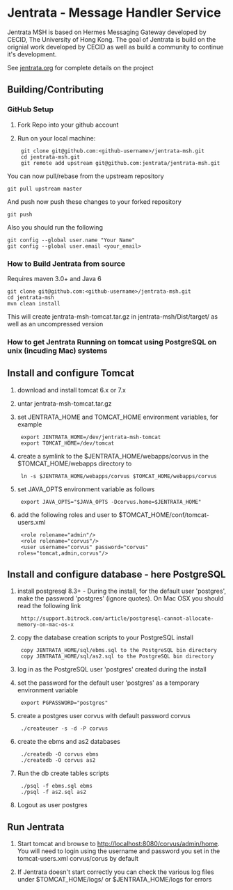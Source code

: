 # Jentrata - Message Handler Service

Jentrata MSH is based on Hermes Messaging Gateway developed by CECID, The University of Hong Kong. The goal of Jentrata is build on the orignial work developed by CECID as well as build a community to continue it's development.

See [jentrata.org](http://jentrata.org) for complete details on the project

## Building/Contributing

### GitHub Setup
1. Fork Repo into your github account
2. Run on your local machine:

		git clone git@github.com:<github-username>/jentrata-msh.git
		cd jentrata-msh.git
		git remote add upstream git@github.com:jentrata/jentrata-msh.git

You can now pull/rebase from the upstream repository

	git pull upstream master
	
And push now push these changes to your forked repository

	git push
	
Also you should run the following

    git config --global user.name "Your Name"
    git config --global user.email <your_email>

### How to Build Jentrata from source
Requires maven 3.0+  and Java 6
	
	git clone git@github.com:<github-username>/jentrata-msh.git
	cd jentrata-msh
	mvn clean install
	
This will create jentrata-msh-tomcat.tar.gz in jentrata-msh/Dist/target/ as well as an uncompressed version

### How to get Jentrata Running on tomcat using PostgreSQL on unix (incuding Mac) systems

## Install and configure Tomcat

1. download and install tomcat 6.x or 7.x
2. untar jentrata-msh-tomcat.tar.gz
3. set JENTRATA_HOME and TOMCAT_HOME environment variables, for example

		export JENTRATA_HOME=/dev/jentrata-msh-tomcat
		export TOMCAT_HOME=/dev/tomcat
		
3. create a symlink to the $JENTRATA_HOME/webapps/corvus in the $TOMCAT_HOME/webapps directory to

		ln -s $JENTRATA_HOME/webapps/corvus $TOMCAT_HOME/webapps/corvus

4. set JAVA_OPTS environment variable as follows

		export JAVA_OPTS="$JAVA_OPTS -Dcorvus.home=$JENTRATA_HOME"

5. add the following roles and user to $TOMCAT_HOME/conf/tomcat-users.xml

		<role rolename="admin"/>
		<role rolename="corvus"/>
		<user username="corvus" password="corvus" roles="tomcat,admin,corvus"/>

## Install and configure database - here PostgreSQL

1. install postgresql 8.3+ - During the install, for the default user 'postgres', make the password 'postgres' (ignore quotes). On Mac OSX you should read the following link

		http://support.bitrock.com/article/postgresql-cannot-allocate-memory-on-mac-os-x

2. copy the database creation scripts to your PostgreSQL install

		copy JENTRATA_HOME/sql/ebms.sql to the PostgreSQL bin directory
		copy JENTRATA_HOME/sql/as2.sql to the PostgreSQL bin directory

3. log in as the PostgreSQL user 'postgres' created during the install

4. set the password for the default user 'postgres' as a temporary environment variable

		export PGPASSWORD="postgres"

5. create a postgres user corvus with default password corvus

		./createuser -s -d -P corvus
		
6. create the ebms and as2 databases

		./createdb -O corvus ebms
		./createdb -O corvus as2
		
7. Run the db create tables scripts

		./psql -f ebms.sql ebms
		./psql -f as2.sql as2

8. Logout as user postgres

## Run Jentrata

1. Start tomcat and browse to [http://localhost:8080/corvus/admin/home](http://localhost:8080/corvus/admin/home). You will need to login using the username and password you set in the tomcat-users.xml corvus/corus by default

2. If Jentrata doesn't start correctly you can check the various log files under $TOMCAT_HOME/logs/ or $JENTRATA_HOME/logs for errors
